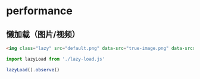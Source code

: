 # performance

## 懒加载（图片/视频）

```html
<img class="lazy" src="default.png" data-src="true-image.png" data-srcset="true-image-2x.png 2x, true-image.png 1x">
```

```js
import lazyLoad from './lazy-load.js'

lazyLoad().observe()

```